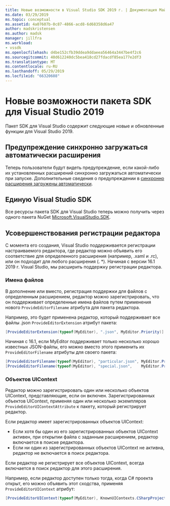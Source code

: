 ```yaml
---
title: Новые возможности в Visual Studio SDK 2019 г. | Документация Майкрософт
ms.date: 03/29/2019
ms.topic: conceptual
ms.assetid: 4a07607b-0c87-4866-acd8-6d68358d6a47
author: madskristensen
ms.author: madsk
manager: jillfra
ms.workload:
- vssdk
ms.openlocfilehash: d4be152cfb39ddea9ddaeea56464a3447be4f2c6
ms.sourcegitcommit: 40d612240dc5bea418cd27fdacdf85ea177e2df3
ms.translationtype: MT
ms.contentlocale: ru-RU
ms.lasthandoff: 05/29/2019
ms.locfileid: "66320608"
---
```

# <a name="whats-new-in-the-visual-studio-2019-sdk"></a>Новые возможности пакета SDK для Visual Studio 2019

Пакет SDK для Visual Studio содержит следующие новые и обновленные функции для Visual Studio 2019.

## <a name="synchronously-autoloaded-extensions-warning"></a>Предупреждение синхронно загружаться автоматически расширения

Теперь пользователи будут видеть предупреждение, если какой-либо их установленных расширений синхронно загружаться автоматически при запуске. Дополнительные сведения о предупреждении в [синхронно расширения загружены автоматически](synchronously-autoloaded-extensions.md).

## <a name="single-unified-visual-studio-sdk"></a>Единую Visual Studio SDK

Все ресурсы пакета SDK для Visual Studio теперь можно получить через одного пакета NuGet [Microsoft.VisualStudio.SDK](https://www.nuget.org/packages/microsoft.visualstudio.sdk).

## <a name="editor-registration-enhancements"></a>Усовершенствования регистрации редактора

С момента его создания, Visual Studio поддерживается регистрации настраиваемого редактора, где редактор можно объявить его соответствие для определенного расширения (например, .xaml и .rc), или он подходит для любого расширения (. *). Начиная с версии 16.1 2019 г. Visual Studio, мы расширить поддержку регистрации редактора.

### <a name="filenames"></a>Имена файлов

В дополнение или вместо, регистрация поддержки для файлов с определенным расширением, редактор можно зарегистрировать, что он поддерживает определенные имена файлов путем применения нового `ProvideEditorFilename` атрибута для пакета редактора.

Например, это будет применена редактор, который поддерживает все файлы .json `ProvideEditorExtension` атрибут пакета:

```cs
[ProvideEditorExtension(typeof(MyEditor), ".json", MyEditor.Priority)]
```

Начиная с 16.1, если MyEditor поддерживает только несколько хорошо известных JSON-файлы, его можно вместо этого применить их `ProvideEditorFilename` атрибуты для своего пакета:

```cs
[ProvideEditorFilename(typeof(MyEditor), "particular.json", MyEditor.Priority)]
[ProvideEditorFilename(typeof(MyEditor), "special.json",    MyEditor.Priority)]
```

### <a name="uicontexts"></a>Объектов UIContext

Редактор можно зарегистрировать один или несколько объектов UIContext, представляющие, если он включен. Зарегистрированных объектов UIContext, применяя один или несколько экземпляров `ProvideEditorUIContextAttribute` к пакету, который регистрирует редактор.

Если редактор имеет зарегистрированных объектов UIContext:

- Если хотя бы один из его зарегистрированных объектов UIContext активен, при открытии файла с заданным расширением, редактор включается в поиске редактора.
- Если ни один из зарегистрированных объектов UIContext не активна, редактор не включается в поиск редактора.

Если редактор не регистрирует все объектов UIContext, всегда включается в поиск редактор для этого расширения.

Например, если редактор доступен только тогда, когда C# проекта открыт, его можно объявить этот сходства, применяя `ProvideEditorUIContext` атрибут:

```cs
[ProvideEditorUIContext(typeof(MyEditor), KnownUIContexts.CSharpProjectContext)]
```
